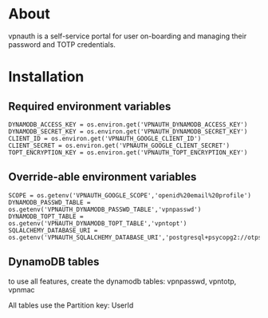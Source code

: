 # About

vpnauth is a self-service portal for user on-boarding and managing their password and TOTP credentials.

# Installation

## Required environment variables

```VPNAUTH_GSUITE_DOMAIN = os.environ.get('VPNAUTH_GSUITE_DOMAIN')
DYNAMODB_ACCESS_KEY = os.environ.get('VPNAUTH_DYNAMODB_ACCESS_KEY')
DYNAMODB_SECRET_KEY = os.environ.get('VPNAUTH_DYNAMODB_SECRET_KEY')
CLIENT_ID = os.environ.get('VPNAUTH_GOOGLE_CLIENT_ID')
CLIENT_SECRET = os.environ.get('VPNAUTH_GOOGLE_CLIENT_SECRET')
TOPT_ENCRYPTION_KEY = os.environ.get('VPNAUTH_TOPT_ENCRYPTION_KEY')
```

## Override-able environment variables

```REDIRECT_URI = os.getenv('VPNAUTH_REDIRECT_URI','http://127.0.0.1:5000/oauth2callback')
SCOPE = os.getenv('VPNAUTH_GOOGLE_SCOPE','openid%20email%20profile')
DYNAMODB_PASSWD_TABLE = os.getenv('VPNAUTH_DYNAMODB_PASSWD_TABLE','vpnpasswd')
DYNAMODB_TOPT_TABLE = os.getenv('VPNAUTH_DYNAMODB_TOPT_TABLE','vpntopt')
SQLALCHEMY_DATABASE_URI = os.getenv('VPNAUTH_SQLALCHEMY_DATABASE_URI','postgresql+psycopg2://otpserver:otpserver@127.0.0.1:5432/otpserver')
```

## DynamoDB tables

to use all features, create the dynamodb tables: vpnpasswd, vpntotp, vpnmac

All tables use the Partition key: UserId